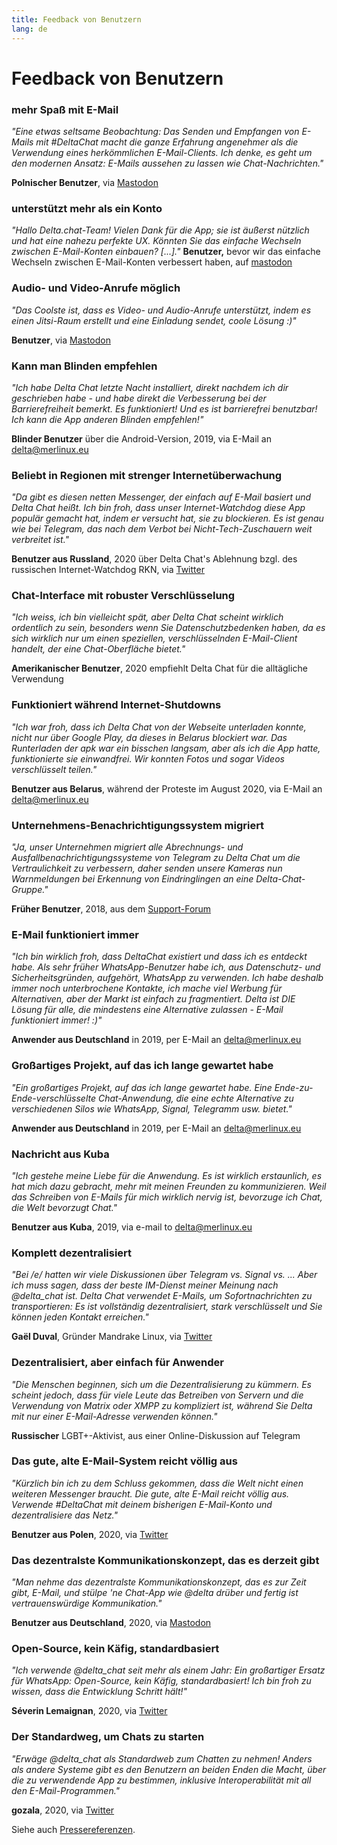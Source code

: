 ```yaml
---
title: Feedback von Benutzern
lang: de
---
```


# Feedback von Benutzern

### mehr Spaß mit E-Mail

_"Eine etwas seltsame Beobachtung: Das Senden und Empfangen von E-Mails mit #DeltaChat macht die ganze Erfahrung angenehmer als die Verwendung eines herkömmlichen E-Mail-Clients. Ich denke, es geht um den modernen Ansatz: E-Mails aussehen zu lassen wie Chat-Nachrichten."_

**Polnischer Benutzer**, via [Mastodon](https://101010.pl/@michal/107107322703871076)

### unterstützt mehr als ein Konto

_"Hallo Delta.chat-Team! Vielen Dank für die App; sie ist äußerst nützlich und hat eine nahezu perfekte UX. Könnten Sie das einfache Wechseln zwischen E-Mail-Konten einbauen? [...]."_ 
**Benutzer,** bevor wir das einfache Wechseln zwischen E-Mail-Konten verbessert haben, auf [mastodon](https://oc.todon.fr/@borispaing/106607795144753681)

### Audio- und Video-Anrufe möglich

_"Das Coolste ist, dass es Video- und Audio-Anrufe unterstützt, indem es einen Jitsi-Raum erstellt und eine Einladung sendet, coole Lösung :)"_

**Benutzer**, via [Mastodon](https://masto.1146.nohost.me/@lps/106303722917783273)

### Kann man Blinden empfehlen

_"Ich habe Delta Chat letzte Nacht installiert, direkt nachdem ich dir geschrieben habe - und habe direkt die Verbesserung bei der Barrierefreiheit bemerkt.
Es funktioniert! Und es ist barrierefrei benutzbar! Ich kann die App anderen Blinden empfehlen!"_

**Blinder Benutzer** über die Android-Version, 2019, via E-Mail an delta@merlinux.eu

### Beliebt in Regionen mit strenger Internetüberwachung

_"Da gibt es diesen netten Messenger, der einfach auf E-Mail basiert und Delta Chat heißt. Ich bin froh, dass unser Internet-Watchdog diese App populär gemacht hat, indem er versucht hat, sie zu blockieren. Es ist genau wie bei Telegram, das nach dem Verbot bei Nicht-Tech-Zuschauern weit verbreitet ist."_

**Benutzer aus Russland**, 2020 über Delta Chat's Ablehnung bzgl. des russischen Internet-Watchdog RKN, via [Twitter](https://twitter.com/Alex0s/status/1256841124427313153)

### Chat-Interface mit robuster Verschlüsselung

_"Ich weiss, ich bin vielleicht spät, aber Delta Chat scheint wirklich ordentlich zu sein, besonders wenn Sie Datenschutzbedenken haben, da es sich wirklich nur um einen speziellen, verschlüsselnden E-Mail-Client handelt, der eine Chat-Oberfläche bietet."_

**Amerikanischer Benutzer**, 2020 empfiehlt Delta Chat für die alltägliche Verwendung

### Funktioniert während Internet-Shutdowns

_"Ich war froh, dass ich Delta Chat von der Webseite unterladen konnte, nicht nur über Google Play, da dieses in Belarus blockiert war. Das Runterladen der apk war ein bisschen langsam, aber als ich die App hatte, funktionierte sie einwandfrei. Wir konnten Fotos und sogar Videos verschlüsselt teilen."_

**Benutzer aus Belarus**, während der Proteste im August 2020, via E-Mail an delta@merlinux.eu

### Unternehmens-Benachrichtigungssystem migriert

_"Ja, unser Unternehmen migriert
alle Abrechnungs- und Ausfallbenachrichtigungssysteme
von Telegram zu Delta Chat
um die Vertraulichkeit zu verbessern,
daher senden unsere Kameras nun Warnmeldungen bei Erkennung von Eindringlingen
an eine Delta-Chat-Gruppe."_

**Früher Benutzer**, 2018, aus dem [Support-Forum](https://support.delta.chat/t/clear-chat-function/163/8)


### E-Mail funktioniert immer

_"Ich bin wirklich froh, dass DeltaChat existiert und dass ich es entdeckt habe.
Als sehr früher WhatsApp-Benutzer habe ich, aus Datenschutz- und Sicherheitsgründen, aufgehört, WhatsApp zu verwenden. 
Ich habe deshalb immer noch unterbrochene Kontakte,
ich mache viel Werbung für Alternativen, aber der Markt ist einfach zu fragmentiert.
Delta ist DIE Lösung für alle, die mindestens eine Alternative zulassen - E-Mail funktioniert immer! :)"_

**Anwender aus Deutschland** in 2019, per E-Mail an delta@merlinux.eu


### Großartiges Projekt, auf das ich lange gewartet habe

_"Ein großartiges Projekt, auf das ich lange gewartet habe.
Eine Ende-zu-Ende-verschlüsselte Chat-Anwendung, die eine echte Alternative zu verschiedenen Silos wie WhatsApp, Signal, Telegramm usw. bietet."_

**Anwender aus Deutschland** in 2019, per E-Mail an delta@merlinux.eu


### Nachricht aus Kuba

_"Ich gestehe meine Liebe für die Anwendung.
Es ist wirklich erstaunlich, es hat mich dazu gebracht, mehr mit meinen Freunden zu kommunizieren.
Weil das Schreiben von E-Mails für mich wirklich nervig ist, bevorzuge ich Chat, die Welt bevorzugt Chat."_

**Benutzer aus Kuba**, 2019, via e-mail to delta@merlinux.eu


### Komplett dezentralisiert

_"Bei /e/ hatten wir viele Diskussionen über Telegram vs. Signal vs. ...
Aber ich muss sagen, dass der beste IM-Dienst meiner Meinung nach @delta_chat ist.
Delta Chat verwendet E-Mails, um Sofortnachrichten zu transportieren:
Es ist vollständig dezentralisiert, stark verschlüsselt und Sie können jeden Kontakt erreichen."_

**Gaël Duval**, Gründer Mandrake Linux, via [Twitter](https://twitter.com/gael_duval/status/1122906779002777600)

### Dezentralisiert, aber einfach für Anwender

_"Die Menschen beginnen, sich um die Dezentralisierung zu kümmern. Es scheint jedoch, dass für viele Leute das Betreiben von Servern und die Verwendung von Matrix oder XMPP zu kompliziert ist, während Sie Delta mit nur einer E-Mail-Adresse verwenden können."_

**Russischer** LGBT+-Aktivist, aus einer Online-Diskussion auf Telegram

### Das gute, alte E-Mail-System reicht völlig aus

_"Kürzlich bin ich zu dem Schluss gekommen, dass die Welt nicht einen weiteren Messenger braucht.
Die gute, alte E-Mail reicht völlig aus.
Verwende #DeltaChat mit deinem bisherigen E-Mail-Konto und dezentralisiere das Netz."_

**Benutzer aus Polen**, 2020, via [Twitter](https://twitter.com/MichalNarecki/status/1280820973902745600)


### Das dezentralste Kommunikationskonzept, das es derzeit gibt

_"Man nehme das dezentralste Kommunikationskonzept, das es zur Zeit gibt, E-Mail, und stülpe 'ne Chat-App wie @delta drüber und fertig ist vertrauenswürdige Kommunikation."_

**Benutzer aus Deutschland**, 2020, via [Mastodon](https://mastodon.bayern/@binaryflo85/103273050438673883)


### Open-Source, kein Käfig, standardbasiert

_"Ich verwende @delta_chat seit mehr als einem Jahr:
Ein großartiger Ersatz für WhatsApp: Open-Source, kein Käfig, standardbasiert!
Ich bin froh zu wissen, dass die Entwicklung Schritt hält!"_

**Séverin Lemaignan**, 2020, via [Twitter](https://twitter.com/skadge/status/1276515066393878529)


### Der Standardweg, um Chats zu starten

_"Erwäge @delta_chat als Standardweb zum Chatten zu nehmen!
Anders als andere Systeme gibt es den Benutzern an beiden Enden die Macht, über die zu verwendende App zu bestimmen, inklusive Interoperabilität mit all den E-Mail-Programmen."_

**gozala**, 2020, via [Twitter](https://twitter.com/gozala/status/1281346020664729600)


Siehe auch [Pressereferenzen](references).
